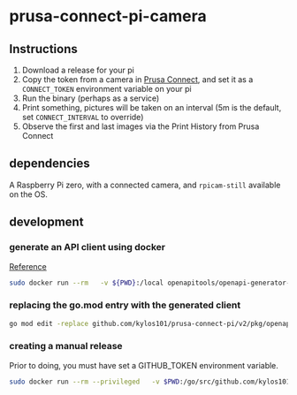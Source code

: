 # prusa-connect-pi-camera

## Instructions

1. Download a release for your pi
2. Copy the token from a camera in [Prusa Connect](https://connect.prusa3d.com/), and set it as a `CONNECT_TOKEN` environment variable on your pi
3. Run the binary (perhaps as a service)
4. Print something, pictures will be taken on an interval (5m is the default, set `CONNECT_INTERVAL` to override)
5. Observe the first and last images via the Print History from Prusa Connect

## dependencies

A Raspberry Pi zero, with a connected camera, and `rpicam-still` available on the OS.

## development

### generate an API client using docker

[Reference](https://openapi-generator.tech/docs/installation#docker)

```bash
sudo docker run --rm   -v ${PWD}:/local openapitools/openapi-generator-cli generate   -i /local/specs/prusaconnect.0.22.0.yaml   -g go   -o /local/client
```


### replacing the go.mod entry with the generated client

```bash
go mod edit -replace github.com/kylos101/prusa-connect-pi/v2/pkg/openapi=./pkg/openapi
```

### creating a manual release

Prior to doing, you must have set a GITHUB_TOKEN environment variable.

```bash
sudo docker run --rm --privileged   -v $PWD:/go/src/github.com/kylos101/prusa-connect-pi -v /var/run/docker.sock:/var/run/docker.sock -w /go/src/github.com/kylos101/prusa-connect-pi -e GITHUB_TOKEN goreleaser/goreleaser release
```